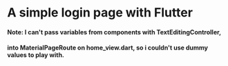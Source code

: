 # A simple login page with Flutter

#### Note: I can't pass variables from components with TextEditingController,
#### into MaterialPageRoute on home_view.dart, so i couldn't use dummy values to play with.



